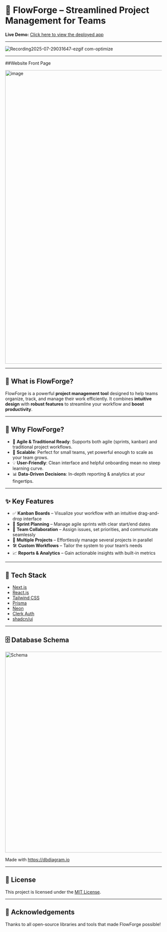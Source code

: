 # 🚀 FlowForge – Streamlined Project Management for Teams

**Live Demo:** [Click here to view the deployed app](https://flow-forge-nu.vercel.app/)  

---
 ![Recording2025-07-29031647-ezgif com-optimize](https://github.com/user-attachments/assets/582bab3e-0b87-49cc-a6a3-002ceeea5c70)



---

##Website Front Page

<img width="1919" height="944" alt="image" src="https://github.com/user-attachments/assets/a1575ac5-1011-4458-bd03-49d1af65c38c" />





---

## 📌 What is FlowForge?

FlowForge is a powerful **project management tool** designed to help teams organize, track, and manage their work efficiently. It combines **intuitive design** with **robust features** to streamline your workflow and **boost productivity**.

---

## 🧠 Why FlowForge?

- 🔄 **Agile & Traditional Ready**: Supports both agile (sprints, kanban) and traditional project workflows.
- 🌱 **Scalable**: Perfect for small teams, yet powerful enough to scale as your team grows.
- 💡 **User-Friendly**: Clean interface and helpful onboarding mean no steep learning curve.
- 📊 **Data-Driven Decisions**: In-depth reporting & analytics at your fingertips.

---

## ✨ Key Features

- ✅ **Kanban Boards** – Visualize your workflow with an intuitive drag-and-drop interface
- 🏁 **Sprint Planning** – Manage agile sprints with clear start/end dates
- 👥 **Team Collaboration** – Assign issues, set priorities, and communicate seamlessly
- 📅 **Multiple Projects** – Effortlessly manage several projects in parallel
- 🛠️ **Custom Workflows** – Tailor the system to your team’s needs
- 📈 **Reports & Analytics** – Gain actionable insights with built-in metrics

---

## 🔧 Tech Stack

- [Next.js](https://nextjs.org/)
- [React.js](https://reactjs.org/)
- [Tailwind CSS](https://tailwindcss.com/)
- [Prisma](https://www.prisma.io/)
- [Neon](https://neon.tech/)
- [Clerk Auth](https://clerk.dev/)
- [shadcn/ui](https://ui.shadcn.dev/)


---

## 🗄️ Database Schema


<img width="1212" height="646" alt="Schema" src="https://github.com/user-attachments/assets/c616cb49-03c1-4a79-8239-3a62c1be82e7" />

Made with https://dbdiagram.io


---

## 📜 License

This project is licensed under the [MIT License](LICENSE).

---

## 🙌 Acknowledgements

Thanks to all open-source libraries and tools that made FlowForge possible!
